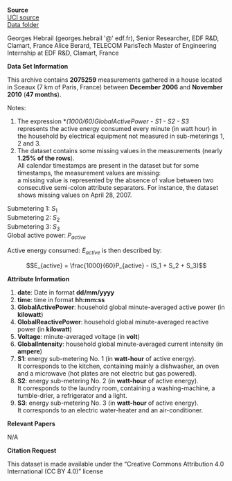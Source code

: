 **Source**  
[UCI source](http://archive.ics.uci.edu/ml/datasets/Individual+household+electric+power+consumption)  
[Data folder](http://archive.ics.uci.edu/ml/machine-learning-databases/00235/)

Georges Hebrail (georges.hebrail '@' edf.fr), Senior Researcher, EDF R&D, Clamart, France
Alice Berard, TELECOM ParisTech Master of Engineering Internship at EDF R&D, Clamart, France

**Data Set Information**  

This archive contains **2075259** measurements gathered in a house located in Sceaux (7 km of Paris, France) between **December 2006** and **November 2010** (**47 months**).  

Notes:  
  1. The expression **(1000/60)*GlobalActivePower - S1 - S2 - S3**  
  represents the active energy consumed every minute (in watt hour) in the household by electrical equipment not measured in   sub-meterings 1, 2 and 3.
  2. The dataset contains some missing values in the measurements (nearly **1.25% of the rows**).  
  All calendar timestamps are present in the dataset but for some timestamps, the measurement values are missing:  
  a missing value is represented by the absence of value between two consecutive semi-colon attribute separators. For instance, the dataset shows missing values on April 28, 2007.
  

Submetering 1: $S_1$  
Submetering 2: $S_2$  
Submetering 3: $S_3$  
Global active power: $P_{active}$  
  
Active energy consumed: $E_{active}$ is then described by:  
  
  
  
  
$$E_{active} = \frac{1000}{60}P_{active} - (S_1 + S_2 + S_3)$$


**Attribute Information**

  1. **date**: Date in format **dd/mm/yyyy**
  2. **time**: time in format **hh:mm:ss**
  3. **GlobalActivePower**: household global minute-averaged active power (in **kilowatt**)
  4. **GlobalReactivePower**: household global minute-averaged reactive power (in **kilowatt**)
  5. **Voltage**: minute-averaged voltage (in **volt**)
  6. **GlobalIntensity**: household global minute-averaged current intensity (in **ampere**)
  7. **S1**: energy sub-metering No. 1 (in **watt-hour** of active energy).  
  It corresponds to the kitchen, containing mainly a dishwasher, an oven and a microwave (hot plates are not electric but     gas powered).
  8.  **S2**: energy sub-metering No. 2 (in **watt-hour** of active energy).  
  It corresponds to the laundry room, containing a washing-machine, a tumble-drier, a refrigerator and a light.
  9.  **S3**: energy sub-metering No. 3 (in **watt-hour** of active energy).  
  It corresponds to an electric water-heater and an air-conditioner.
 

**Relevant Papers**

N/A


**Citation Request**

This dataset is made available under the “Creative Commons Attribution 4.0 International (CC BY 4.0)” license